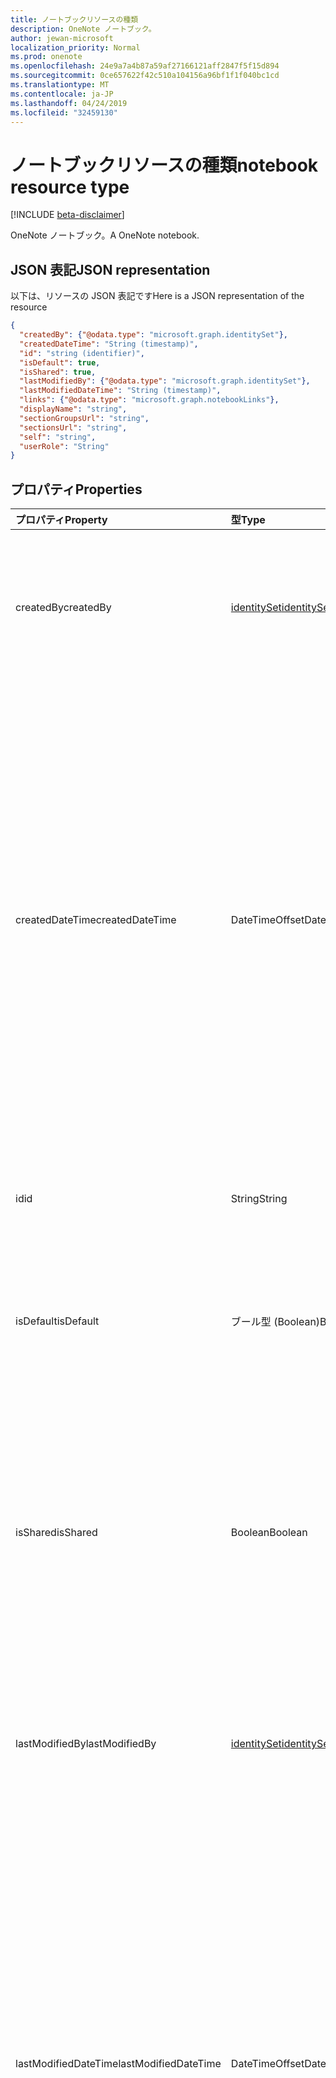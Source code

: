 ```yaml
---
title: ノートブックリソースの種類
description: OneNote ノートブック。
author: jewan-microsoft
localization_priority: Normal
ms.prod: onenote
ms.openlocfilehash: 24e9a7a4b87a59af27166121aff2847f5f15d894
ms.sourcegitcommit: 0ce657622f42c510a104156a96bf1f1f040bc1cd
ms.translationtype: MT
ms.contentlocale: ja-JP
ms.lasthandoff: 04/24/2019
ms.locfileid: "32459130"
---
```

# <a name="notebook-resource-type"></a><span data-ttu-id="4ca16-103">ノートブックリソースの種類</span><span class="sxs-lookup"><span data-stu-id="4ca16-103">notebook resource type</span></span>

[!INCLUDE [beta-disclaimer](../../includes/beta-disclaimer.md)]

<span data-ttu-id="4ca16-104">OneNote ノートブック。</span><span class="sxs-lookup"><span data-stu-id="4ca16-104">A OneNote notebook.</span></span>

## <a name="json-representation"></a><span data-ttu-id="4ca16-105">JSON 表記</span><span class="sxs-lookup"><span data-stu-id="4ca16-105">JSON representation</span></span>

<span data-ttu-id="4ca16-106">以下は、リソースの JSON 表記です</span><span class="sxs-lookup"><span data-stu-id="4ca16-106">Here is a JSON representation of the resource</span></span>

<!-- {
  "blockType": "resource",
  "optionalProperties": [
    "sectionGroups",
    "sections"
  ],
  "@odata.type": "microsoft.graph.notebook"
}-->

```json
{
  "createdBy": {"@odata.type": "microsoft.graph.identitySet"},
  "createdDateTime": "String (timestamp)",
  "id": "string (identifier)",
  "isDefault": true,
  "isShared": true,
  "lastModifiedBy": {"@odata.type": "microsoft.graph.identitySet"},
  "lastModifiedDateTime": "String (timestamp)",
  "links": {"@odata.type": "microsoft.graph.notebookLinks"},
  "displayName": "string",
  "sectionGroupsUrl": "string",
  "sectionsUrl": "string",
  "self": "string",
  "userRole": "String"
}

```
## <a name="properties"></a><span data-ttu-id="4ca16-107">プロパティ</span><span class="sxs-lookup"><span data-stu-id="4ca16-107">Properties</span></span>
| <span data-ttu-id="4ca16-108">プロパティ</span><span class="sxs-lookup"><span data-stu-id="4ca16-108">Property</span></span>     | <span data-ttu-id="4ca16-109">型</span><span class="sxs-lookup"><span data-stu-id="4ca16-109">Type</span></span>   |<span data-ttu-id="4ca16-110">説明</span><span class="sxs-lookup"><span data-stu-id="4ca16-110">Description</span></span>|
|:---------------|:--------|:----------|
|<span data-ttu-id="4ca16-111">createdBy</span><span class="sxs-lookup"><span data-stu-id="4ca16-111">createdBy</span></span>|[<span data-ttu-id="4ca16-112">identitySet</span><span class="sxs-lookup"><span data-stu-id="4ca16-112">identitySet</span></span>](identityset.md)|<span data-ttu-id="4ca16-p101">そのアイテムを作成したユーザーの ID、デバイス、アプリケーション。読み取り専用です。</span><span class="sxs-lookup"><span data-stu-id="4ca16-p101">Identity of the user, device, and application which created the item. Read-only.</span></span>|
|<span data-ttu-id="4ca16-115">createdDateTime</span><span class="sxs-lookup"><span data-stu-id="4ca16-115">createdDateTime</span></span>|<span data-ttu-id="4ca16-116">DateTimeOffset</span><span class="sxs-lookup"><span data-stu-id="4ca16-116">DateTimeOffset</span></span>|<span data-ttu-id="4ca16-117">ノートブックが作成された日時。</span><span class="sxs-lookup"><span data-stu-id="4ca16-117">The date and time when the notebook was created.</span></span> <span data-ttu-id="4ca16-118">Timestamp は、ISO 8601 形式を使用した日付と時刻の情報を表し、必ず UTC 時間です。</span><span class="sxs-lookup"><span data-stu-id="4ca16-118">The timestamp represents date and time information using ISO 8601 format and is always in UTC time.</span></span> <span data-ttu-id="4ca16-119">たとえば、2014 年 1 月 1 日午前 0 時 (UTC) は、次のようになります。`'2014-01-01T00:00:00Z'`</span><span class="sxs-lookup"><span data-stu-id="4ca16-119">For example, midnight UTC on Jan 1, 2014 would look like this: `'2014-01-01T00:00:00Z'`.</span></span> <span data-ttu-id="4ca16-120">読み取り専用です。</span><span class="sxs-lookup"><span data-stu-id="4ca16-120">Read-only.</span></span>|
|<span data-ttu-id="4ca16-121">id</span><span class="sxs-lookup"><span data-stu-id="4ca16-121">id</span></span>|<span data-ttu-id="4ca16-122">String</span><span class="sxs-lookup"><span data-stu-id="4ca16-122">String</span></span>|<span data-ttu-id="4ca16-123">ノートブックの一意識別子。</span><span class="sxs-lookup"><span data-stu-id="4ca16-123">The unique identifier of the notebook.</span></span> <span data-ttu-id="4ca16-124">読み取り専用です。</span><span class="sxs-lookup"><span data-stu-id="4ca16-124">Read-only.</span></span>|
|<span data-ttu-id="4ca16-125">isDefault</span><span class="sxs-lookup"><span data-stu-id="4ca16-125">isDefault</span></span>|<span data-ttu-id="4ca16-126">ブール型 (Boolean)</span><span class="sxs-lookup"><span data-stu-id="4ca16-126">Boolean</span></span>|<span data-ttu-id="4ca16-127">これがユーザーの既定のノートブックであるかどうかを示します。</span><span class="sxs-lookup"><span data-stu-id="4ca16-127">Indicates whether this is the user's default notebook.</span></span> <span data-ttu-id="4ca16-128">読み取り専用です。</span><span class="sxs-lookup"><span data-stu-id="4ca16-128">Read-only.</span></span>|
|<span data-ttu-id="4ca16-129">isShared</span><span class="sxs-lookup"><span data-stu-id="4ca16-129">isShared</span></span>|<span data-ttu-id="4ca16-130">Boolean</span><span class="sxs-lookup"><span data-stu-id="4ca16-130">Boolean</span></span>|<span data-ttu-id="4ca16-131">ノートブックが共有されているかどうかを示します。</span><span class="sxs-lookup"><span data-stu-id="4ca16-131">Indicates whether the notebook is shared.</span></span> <span data-ttu-id="4ca16-132">true の場合、所有者以外のユーザーがノートブックの内容を表示できます。</span><span class="sxs-lookup"><span data-stu-id="4ca16-132">If true, the contents of the notebook can be seen by people other than the owner.</span></span> <span data-ttu-id="4ca16-133">読み取り専用。</span><span class="sxs-lookup"><span data-stu-id="4ca16-133">Read-only.</span></span>|
|<span data-ttu-id="4ca16-134">lastModifiedBy</span><span class="sxs-lookup"><span data-stu-id="4ca16-134">lastModifiedBy</span></span>|[<span data-ttu-id="4ca16-135">identitySet</span><span class="sxs-lookup"><span data-stu-id="4ca16-135">identitySet</span></span>](identityset.md)|<span data-ttu-id="4ca16-p106">そのアイテムを作成したユーザーの ID、デバイス、アプリケーション。読み取り専用です。</span><span class="sxs-lookup"><span data-stu-id="4ca16-p106">Identity of the user, device, and application which created the item. Read-only.</span></span>|
|<span data-ttu-id="4ca16-138">lastModifiedDateTime</span><span class="sxs-lookup"><span data-stu-id="4ca16-138">lastModifiedDateTime</span></span>|<span data-ttu-id="4ca16-139">DateTimeOffset</span><span class="sxs-lookup"><span data-stu-id="4ca16-139">DateTimeOffset</span></span>|<span data-ttu-id="4ca16-140">ノートブックが最後に変更された日時。</span><span class="sxs-lookup"><span data-stu-id="4ca16-140">The date and time when the notebook was last modified.</span></span> <span data-ttu-id="4ca16-141">Timestamp は、ISO 8601 形式を使用した日付と時刻の情報を表し、必ず UTC 時間です。</span><span class="sxs-lookup"><span data-stu-id="4ca16-141">The timestamp represents date and time information using ISO 8601 format and is always in UTC time.</span></span> <span data-ttu-id="4ca16-142">たとえば、2014 年 1 月 1 日午前 0 時 (UTC) は、次のようになります。`'2014-01-01T00:00:00Z'`</span><span class="sxs-lookup"><span data-stu-id="4ca16-142">For example, midnight UTC on Jan 1, 2014 would look like this: `'2014-01-01T00:00:00Z'`.</span></span> <span data-ttu-id="4ca16-143">読み取り専用です。</span><span class="sxs-lookup"><span data-stu-id="4ca16-143">Read-only.</span></span>|
|<span data-ttu-id="4ca16-144">リンク</span><span class="sxs-lookup"><span data-stu-id="4ca16-144">links</span></span>|[<span data-ttu-id="4ca16-145">NotebookLinks</span><span class="sxs-lookup"><span data-stu-id="4ca16-145">NotebookLinks</span></span>](notebooklinks.md)|<span data-ttu-id="4ca16-146">ノートブックを開くためのリンク。</span><span class="sxs-lookup"><span data-stu-id="4ca16-146">Links for opening the notebook.</span></span> <span data-ttu-id="4ca16-147">リンク`oneNoteClientURL`がインストールされている場合は、OneNote のネイティブクライアントでノートブックを開きます。</span><span class="sxs-lookup"><span data-stu-id="4ca16-147">The `oneNoteClientURL` link opens the notebook in the OneNote native client if it's installed.</span></span> <span data-ttu-id="4ca16-148">`oneNoteWebURL` リンクは、OneNote Online でノートブックを開きます。</span><span class="sxs-lookup"><span data-stu-id="4ca16-148">The `oneNoteWebURL` link opens the notebook in OneNote Online.</span></span>|
|<span data-ttu-id="4ca16-149">displayName</span><span class="sxs-lookup"><span data-stu-id="4ca16-149">displayName</span></span>|<span data-ttu-id="4ca16-150">String</span><span class="sxs-lookup"><span data-stu-id="4ca16-150">String</span></span>|<span data-ttu-id="4ca16-151">ノートブックの名前。</span><span class="sxs-lookup"><span data-stu-id="4ca16-151">The name of the notebook.</span></span>|
|<span data-ttu-id="4ca16-152">sectionグループ url</span><span class="sxs-lookup"><span data-stu-id="4ca16-152">sectionGroupsUrl</span></span>|<span data-ttu-id="4ca16-153">String</span><span class="sxs-lookup"><span data-stu-id="4ca16-153">String</span></span>|<span data-ttu-id="4ca16-154">`sectionGroups`ナビゲーションプロパティの URL。これは、ノートブック内のすべてのセクショングループを返します。</span><span class="sxs-lookup"><span data-stu-id="4ca16-154">The URL for the `sectionGroups` navigation property, which returns all the section groups in the notebook.</span></span> <span data-ttu-id="4ca16-155">読み取り専用です。</span><span class="sxs-lookup"><span data-stu-id="4ca16-155">Read-only.</span></span>|
|<span data-ttu-id="4ca16-156">sectionsUrl</span><span class="sxs-lookup"><span data-stu-id="4ca16-156">sectionsUrl</span></span>|<span data-ttu-id="4ca16-157">String</span><span class="sxs-lookup"><span data-stu-id="4ca16-157">String</span></span>|<span data-ttu-id="4ca16-158">ノートブック内のすべて`sections`のセクションを返すナビゲーションプロパティの URL。</span><span class="sxs-lookup"><span data-stu-id="4ca16-158">The URL for the `sections` navigation property, which returns all the sections in the notebook.</span></span> <span data-ttu-id="4ca16-159">読み取り専用です。</span><span class="sxs-lookup"><span data-stu-id="4ca16-159">Read-only.</span></span>|
|<span data-ttu-id="4ca16-160">self</span><span class="sxs-lookup"><span data-stu-id="4ca16-160">self</span></span>|<span data-ttu-id="4ca16-161">String</span><span class="sxs-lookup"><span data-stu-id="4ca16-161">String</span></span>|<span data-ttu-id="4ca16-162">ノートブックに関する詳細を取得できるエンドポイント。</span><span class="sxs-lookup"><span data-stu-id="4ca16-162">The endpoint where you can get details about the notebook.</span></span> <span data-ttu-id="4ca16-163">読み取り専用です。</span><span class="sxs-lookup"><span data-stu-id="4ca16-163">Read-only.</span></span>|
|<span data-ttu-id="4ca16-164">userRole</span><span class="sxs-lookup"><span data-stu-id="4ca16-164">userRole</span></span>|<span data-ttu-id="4ca16-165">String</span><span class="sxs-lookup"><span data-stu-id="4ca16-165">String</span></span>|<span data-ttu-id="4ca16-166">可能な値は、`Owner`、`Contributor`、`Reader`、`None` です。</span><span class="sxs-lookup"><span data-stu-id="4ca16-166">Possible values are: `Owner`, `Contributor`, `Reader`, `None`.</span></span> <span data-ttu-id="4ca16-167">owner ノートブックへの所有者レベルのアクセス権を表します。</span><span class="sxs-lookup"><span data-stu-id="4ca16-167">Owner represents owner-level access to the notebook.</span></span> <span data-ttu-id="4ca16-168">共同作成者は、ノートブックへの読み取り/書き込みアクセスを表します。</span><span class="sxs-lookup"><span data-stu-id="4ca16-168">Contributor represents read/write access to the notebook.</span></span> <span data-ttu-id="4ca16-169">閲覧者は、ノートブックへの読み取り専用アクセスを表します。</span><span class="sxs-lookup"><span data-stu-id="4ca16-169">Reader represents read-only access to the notebook.</span></span> <span data-ttu-id="4ca16-170">読み取り専用です。</span><span class="sxs-lookup"><span data-stu-id="4ca16-170">Read-only.</span></span>|

## <a name="relationships"></a><span data-ttu-id="4ca16-171">関係</span><span class="sxs-lookup"><span data-stu-id="4ca16-171">Relationships</span></span>
| <span data-ttu-id="4ca16-172">リレーションシップ</span><span class="sxs-lookup"><span data-stu-id="4ca16-172">Relationship</span></span> | <span data-ttu-id="4ca16-173">型</span><span class="sxs-lookup"><span data-stu-id="4ca16-173">Type</span></span>   |<span data-ttu-id="4ca16-174">説明</span><span class="sxs-lookup"><span data-stu-id="4ca16-174">Description</span></span>|
|:---------------|:--------|:----------|
|<span data-ttu-id="4ca16-175">sectionGroups</span><span class="sxs-lookup"><span data-stu-id="4ca16-175">sectionGroups</span></span>|<span data-ttu-id="4ca16-176">[SectionGroup](sectiongroup.md)コレクション</span><span class="sxs-lookup"><span data-stu-id="4ca16-176">[SectionGroup](sectiongroup.md) collection</span></span>|<span data-ttu-id="4ca16-177">ノートブック内のセクション グループ。</span><span class="sxs-lookup"><span data-stu-id="4ca16-177">The section groups in the notebook.</span></span> <span data-ttu-id="4ca16-178">読み取り専用です。</span><span class="sxs-lookup"><span data-stu-id="4ca16-178">Read-only.</span></span> <span data-ttu-id="4ca16-179">Null 許容型。</span><span class="sxs-lookup"><span data-stu-id="4ca16-179">Nullable.</span></span>|
|<span data-ttu-id="4ca16-180">sections</span><span class="sxs-lookup"><span data-stu-id="4ca16-180">sections</span></span>|<span data-ttu-id="4ca16-181">[Section](section.md)コレクション</span><span class="sxs-lookup"><span data-stu-id="4ca16-181">[Section](section.md) collection</span></span>|<span data-ttu-id="4ca16-182">ノートブックのセクション。</span><span class="sxs-lookup"><span data-stu-id="4ca16-182">The sections in the notebook.</span></span> <span data-ttu-id="4ca16-183">読み取り専用です。</span><span class="sxs-lookup"><span data-stu-id="4ca16-183">Read-only.</span></span> <span data-ttu-id="4ca16-184">Null 許容型。</span><span class="sxs-lookup"><span data-stu-id="4ca16-184">Nullable.</span></span>|

## <a name="methods"></a><span data-ttu-id="4ca16-185">メソッド</span><span class="sxs-lookup"><span data-stu-id="4ca16-185">Methods</span></span>

| <span data-ttu-id="4ca16-186">メソッド</span><span class="sxs-lookup"><span data-stu-id="4ca16-186">Method</span></span>           | <span data-ttu-id="4ca16-187">戻り値の型</span><span class="sxs-lookup"><span data-stu-id="4ca16-187">Return Type</span></span>    |<span data-ttu-id="4ca16-188">説明</span><span class="sxs-lookup"><span data-stu-id="4ca16-188">Description</span></span>|
|:---------------|:--------|:----------|
|[<span data-ttu-id="4ca16-189">ノートブックを取得する</span><span class="sxs-lookup"><span data-stu-id="4ca16-189">Get notebook</span></span>](../api/notebook-get.md) | [<span data-ttu-id="4ca16-190">Notebook</span><span class="sxs-lookup"><span data-stu-id="4ca16-190">Notebook</span></span>](notebook.md) |<span data-ttu-id="4ca16-191">ノートブックのプロパティとリレーションシップを読み取ります。</span><span class="sxs-lookup"><span data-stu-id="4ca16-191">Read the properties and relationships of the notebook.</span></span>|
|[<span data-ttu-id="4ca16-192">getRecentNotebooks</span><span class="sxs-lookup"><span data-stu-id="4ca16-192">getRecentNotebooks</span></span>](../api/notebook-getrecentnotebooks.md) | <span data-ttu-id="4ca16-193">[recentNotebook](recentnotebook.md)コレクション</span><span class="sxs-lookup"><span data-stu-id="4ca16-193">[recentNotebook](recentnotebook.md) collection</span></span> | <span data-ttu-id="4ca16-194">ユーザーの最近アクセスしたノートブックのコレクションを取得します。</span><span class="sxs-lookup"><span data-stu-id="4ca16-194">Get a collection of the most recently accessed notebooks for the user.</span></span> |
|[<span data-ttu-id="4ca16-195">getNotebookFromWebUrl</span><span class="sxs-lookup"><span data-stu-id="4ca16-195">getNotebookFromWebUrl</span></span>](../api/notebook-getnotebookfromweburl.md) | [<span data-ttu-id="4ca16-196">Notebook</span><span class="sxs-lookup"><span data-stu-id="4ca16-196">Notebook</span></span>](notebook.md) | <span data-ttu-id="4ca16-197">URL パスを使用して、ノートブックオブジェクトのプロパティとリレーションシップを取得します。</span><span class="sxs-lookup"><span data-stu-id="4ca16-197">Retrieve the properties and relationships of a notebook object using its URL path.</span></span> |
|[<span data-ttu-id="4ca16-198">セクション グループを作成する</span><span class="sxs-lookup"><span data-stu-id="4ca16-198">Create section group</span></span>](../api/notebook-post-sectiongroups.md) |[<span data-ttu-id="4ca16-199">SectionGroup</span><span class="sxs-lookup"><span data-stu-id="4ca16-199">SectionGroup</span></span>](sectiongroup.md)| <span data-ttu-id="4ca16-200">指定したノートブックの sectiongroups コレクションに投稿して、セクショングループを作成します。</span><span class="sxs-lookup"><span data-stu-id="4ca16-200">Create a section group by posting to the sectionGroups collection in the specified notebook.</span></span>|
|[<span data-ttu-id="4ca16-201">セクション グループを一覧表示する</span><span class="sxs-lookup"><span data-stu-id="4ca16-201">List section groups</span></span>](../api/notebook-list-sectiongroups.md) |<span data-ttu-id="4ca16-202">[SectionGroup](sectiongroup.md)コレクション</span><span class="sxs-lookup"><span data-stu-id="4ca16-202">[SectionGroup](sectiongroup.md) collection</span></span>| <span data-ttu-id="4ca16-203">指定されたノートブック内のセクショングループのコレクションを取得します。</span><span class="sxs-lookup"><span data-stu-id="4ca16-203">Get a collection of section groups in the specified notebook.</span></span>|
|[<span data-ttu-id="4ca16-204">セクションを作成する</span><span class="sxs-lookup"><span data-stu-id="4ca16-204">Create section</span></span>](../api/notebook-post-sections.md) |[<span data-ttu-id="4ca16-205">Section</span><span class="sxs-lookup"><span data-stu-id="4ca16-205">Section</span></span>](section.md)| <span data-ttu-id="4ca16-206">指定したノートブックの sections コレクションに投稿してセクションを作成します。</span><span class="sxs-lookup"><span data-stu-id="4ca16-206">Create a section by posting to the sections collection in the specified notebook.</span></span>|
|[<span data-ttu-id="4ca16-207">セクションを一覧表示する</span><span class="sxs-lookup"><span data-stu-id="4ca16-207">List sections</span></span>](../api/notebook-list-sections.md) |<span data-ttu-id="4ca16-208">[Section](section.md)コレクション</span><span class="sxs-lookup"><span data-stu-id="4ca16-208">[Section](section.md) collection</span></span>| <span data-ttu-id="4ca16-209">指定されたノートブック内のセクションのコレクションを取得します。</span><span class="sxs-lookup"><span data-stu-id="4ca16-209">Get a collection of sections in the specified notebook.</span></span>|
|[<span data-ttu-id="4ca16-210">copyNotebook</span><span class="sxs-lookup"><span data-stu-id="4ca16-210">copyNotebook</span></span>](../api/notebook-copynotebook.md)| <span data-ttu-id="4ca16-211">なし</span><span class="sxs-lookup"><span data-stu-id="4ca16-211">None</span></span> | <span data-ttu-id="4ca16-212">ノートブックをコピーします。</span><span class="sxs-lookup"><span data-stu-id="4ca16-212">Copies a notebook.</span></span>|

<!-- uuid: 8fcb5dbc-d5aa-4681-8e31-b001d5168d79
2015-10-25 14:57:30 UTC -->
<!--
{
  "type": "#page.annotation",
  "description": "notebook resource",
  "keywords": "",
  "section": "documentation",
  "tocPath": "",
  "suppressions": [
    "Error: /api-reference/beta/resources/notebook.md:\r\n      Exception processing links.\r\n    System.ArgumentException: Link Definition was null. Link text: !INCLUDE [beta-disclaimer](../../includes/beta-disclaimer.md)\r\n      at ApiDoctor.Validation.DocFile.get_LinkDestinations()\r\n      at ApiDoctor.Validation.DocSet.ValidateLinks(Boolean includeWarnings, String[] relativePathForFiles, IssueLogger issues, Boolean requireFilenameCaseMatch, Boolean printOrphanedFiles)"
  ]
}
-->

